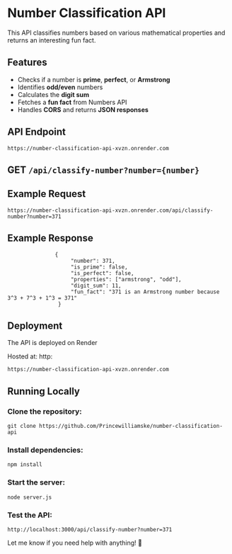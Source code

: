 # **Number Classification API**

This API classifies numbers based on various mathematical properties and returns an interesting fun fact.

## Features
- Checks if a number is **prime**, **perfect**, or **Armstrong**
- Identifies **odd/even** numbers
- Calculates the **digit sum**
- Fetches a **fun fact** from Numbers API
- Handles **CORS** and returns **JSON responses**

## API Endpoint

    https://number-classification-api-xvzn.onrender.com
    
## **GET** `/api/classify-number?number={number}`

## **Example Request**

    https://number-classification-api-xvzn.onrender.com/api/classify-number?number=371

## Example Response

                   {
                        "number": 371,
                        "is_prime": false,
                        "is_perfect": false,
                        "properties": ["armstrong", "odd"],
                        "digit_sum": 11,
                        "fun_fact": "371 is an Armstrong number because 3^3 + 7^3 + 1^3 = 371"
                    }

## Deployment

The API is deployed on Render

Hosted at: http:            
                                
    https://number-classification-api-xvzn.onrender.com

## Running Locally

### Clone the repository:

    git clone https://github.com/Princewilliamske/number-classification-api
    
### Install dependencies:

    npm install
    
### Start the server:

    node server.js
    
### Test the API:

    http://localhost:3000/api/classify-number?number=371

Let me know if you need help with anything! 🚀
